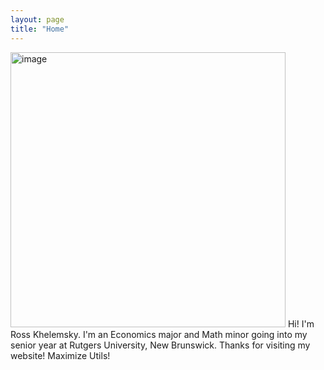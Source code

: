 ```yaml
---
layout: page
title: "Home"
---
```


<img width="440" alt="image" src="https://github.com/niklasbuschmann/contrast/assets/137047194/3aaf609f-341a-4d0a-8070-516f39d6fcbe">
Hi! I'm Ross Khelemsky. I'm an Economics major and Math minor going into my senior year at Rutgers University, New Brunswick. Thanks for visiting my website! Maximize Utils!
